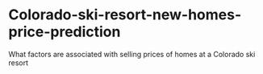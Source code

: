 # Colorado-ski-resort-new-homes-price-prediction
What factors are associated with selling prices of homes at a Colorado ski resort
